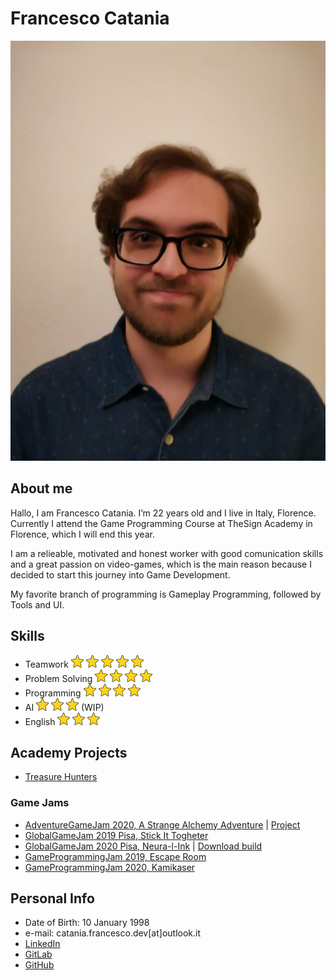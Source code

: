 # Francesco Catania

![](francesco_catania.png)

## __About me__
Hallo, I am Francesco Catania. I’m 22 years old and I live in Italy, Florence.
Currently I attend the Game Programming Course at TheSign Academy in Florence,  which I will end this year. 

I am a relieable, motivated and honest worker with good comunication skills and a great passion on video-games, which is the main reason because I decided to start this journey into Game Development.

My favorite branch of programming is Gameplay Programming, followed by Tools and UI.

## __Skills__
- Teamwork	       ![](star.png) ![](star.png) ![](star.png) ![](star.png) ![](star.png)
- Problem Solving  ![](star.png) ![](star.png) ![](star.png) ![](star.png)
- Programming 	   ![](star.png) ![](star.png) ![](star.png) ![](star.png)
- AI  		         ![](star.png) ![](star.png) ![](star.png) (WIP)
- English          ![](star.png) ![](star.png) ![](star.png)

## __Academy Projects__
- [Treasure Hunters](https://drive.google.com/file/d/1GbkLQ7R8dJdG-pEGe4M1SnDQR-x6Q1Bd/view?usp=sharing)

### __Game Jams__
- [AdventureGameJam 2020, A Strange Alchemy Adventure](https://gamejolt.com/games/a_strange_alchemy_adventure/493453) | [Project](https://gitlab.com/FocaccinaMan/adventurejam2020)
- [GlobalGameJam 2019 Pisa, Stick It Togheter](https://globalgamejam.org/2019/games/stick-it-together)
- [GlobalGameJam 2020 Pisa, Neura-l-Ink](https://globalgamejam.org/2020/games/neura-l-ink-9?token=1595080965) | [Download build](https://drive.google.com/file/d/1zcU7UA1eCsdPrAIsj_kH9Tsf2s7lPQHg/view?usp=sharing)
- [GameProgrammingJam 2019, Escape Room](https://drive.google.com/file/d/1cbFKBWfCmqoHR7nT6m-rQAHIbRKyIWXs/view?usp=sharing)
- [GameProgrammingJam 2020, Kamikaser](https://drive.google.com/file/d/1GHfLjFXZqk473L3Hb05zQDk2mDmgN10r/view?usp=sharing)

## __Personal Info__
- Date of Birth: 10 January 1998
- e-mail: catania.francesco.dev[at]outlook.it
- [LinkedIn](www.linkedin.com/in/francescocataniadev)
- [GitLab](https://gitlab.com/FocaccinaMan)
- [GitHub](https://github.com/FrancescoCataniaDev)

